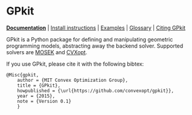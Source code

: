# GPkit


**[Documentation](http://gpkit.readthedocs.org/)** | [Install instructions](http://gpkit.readthedocs.org/en/latest/installation.html) | [Examples](http://gpkit.readthedocs.org/en/latest/examples.html) | [Glossary](http://gpkit.readthedocs.org/en/latest/glossary.html) | [Citing GPkit](http://gpkit.readthedocs.org/en/latest/citinggpkit.html)

GPkit is a Python package for defining and manipulating
geometric programming models,
abstracting away the backend solver.
Supported solvers are
[MOSEK](http://mosek.com)
and [CVXopt](http://cvxopt.org/).

If you use GPkit, please cite it with the following bibtex:
```
@Misc{gpkit,
    author = {MIT Convex Optimization Group},
    title = {GPkit},
    howpublished = {\url{https://github.com/convexopt/gpkit}},
    year = {2015},
    note = {Version 0.1}
    }
```
